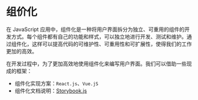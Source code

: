 # 组价化

在 JavaScript 应用中，组件化是一种将用户界面拆分为独立、可重用的组件的开发方式。每个组件都有自己的功能和样式，可以独立地进行开发、测试和维护。通过组件化，这样可以提高代码的可维护性、可重用性和可扩展性，使得我们的工作更加的高效。

在开发过程中，为了更加高效地使用组件化来编写用户界面。我们可以借助一些现成的框架：

- 组件化实现方案：`React.js`、`Vue.jS`
- 组件化文档说明：[Storybook.js](/packages/storybook.md)
